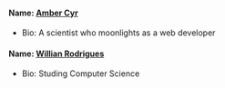 #### Name: [Amber Cyr](https://github.com/SheW0lf)
- Bio: A scientist who moonlights as a web developer

#### Name: [Willian Rodrigues](https://github.com/willianrod)
- Bio: Studing Computer Science